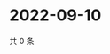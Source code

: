 # 2022-09-10

共 0 条

<!-- BEGIN WEIBO -->
<!-- 最后更新时间 Sat Sep 10 2022 18:18:23 GMT+0800 (China Standard Time) -->

<!-- END WEIBO -->
